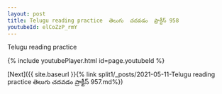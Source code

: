 ```yaml
---
layout: post
title: Telugu reading practice  తెలుగు  చదవడం  ప్రాక్టీస్ 958
youtubeId: elCoZzP_rmY
---
```

 
 
Telugu reading practice
 
 
 
 
 


{% include youtubePlayer.html id=page.youtubeId %}
 
[Next]({{ site.baseurl }}{% link  split1/_posts/2021-05-11-Telugu reading practice  తెలుగు  చదవడం  ప్రాక్టీస్ 957.md%})
 
